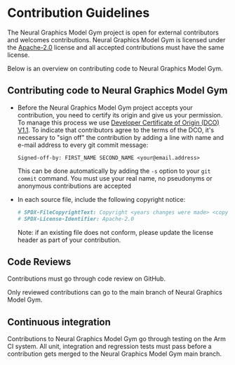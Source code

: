 <!---
SPDX-FileCopyrightText: Copyright 2025 Arm Limited and/or its affiliates <open-source-office@arm.com>
SPDX-License-Identifier: Apache-2.0
--->

# Contribution Guidelines

The Neural Graphics Model Gym project is open for external contributors and welcomes contributions.
Neural Graphics Model Gym is licensed under the [Apache-2.0](https://spdx.org/licenses/Apache-2.0.html) license and all accepted contributions must have the same license.

Below is an overview on contributing code to Neural Graphics Model Gym.

## Contributing code to Neural Graphics Model Gym

- Before the Neural Graphics Model Gym project accepts your contribution, you need to certify its origin and give us your permission. To manage this process we use
  [Developer Certificate of Origin (DCO) V1.1](https://developercertificate.org/).
  To indicate that contributors agree to the terms of the DCO, it's necessary to "sign off" the
  contribution by adding a line with name and e-mail address to every git commit message:

  ```log
  Signed-off-by: FIRST_NAME SECOND_NAME <your@email.address>
  ```

  This can be done automatically by adding the `-s` option to your `git commit` command.
  You must use your real name, no pseudonyms or anonymous contributions are accepted

- In each source file, include the following copyright notice:

  ```bash
  # SPDX-FileCopyrightText: Copyright <years changes were made> <copyright holder>.
  # SPDX-License-Identifier: Apache-2.0
  ```
  Note: if an existing file does not conform, please update the license header as part of your contribution.

## Code Reviews

Contributions must go through code review on GitHub.

Only reviewed contributions can go to the main branch of Neural Graphics Model Gym.

## Continuous integration

Contributions to Neural Graphics Model Gym go through testing on the Arm CI system. All unit, integration and regression tests must pass before a contribution gets merged to the Neural Graphics Model Gym main branch.
